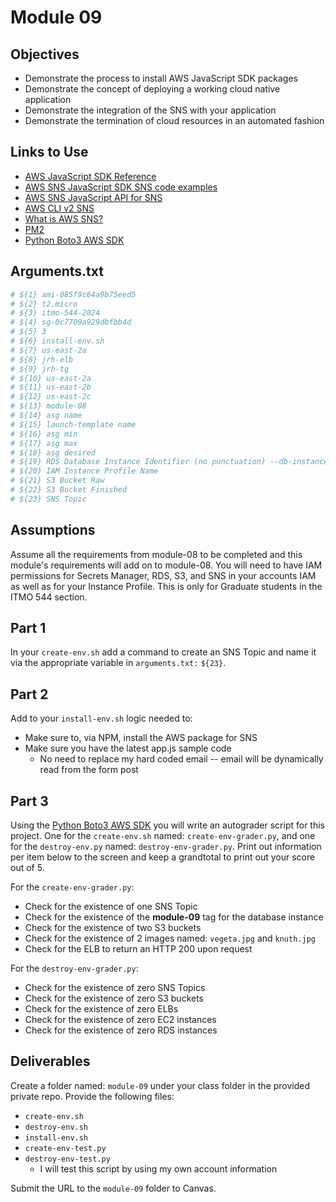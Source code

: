 # Module 09

## Objectives

* Demonstrate the process to install AWS JavaScript SDK packages
* Demonstrate the concept of deploying a working cloud native application
* Demonstrate the integration of the SNS with your application
* Demonstrate the termination of cloud resources in an automated fashion

## Links to Use

* [AWS JavaScript SDK Reference](https://docs.aws.amazon.com/AWSJavaScriptSDK/v3/latest/ "AWS JavaScript SDK Reference")
* [AWS SNS JavaScript SDK SNS code examples](https://docs.aws.amazon.com/sdk-for-javascript/v3/developer-guide/javascript_sns_code_examples.html "AWS SNS JavaScript SDK SNS code examples")
* [AWS SNS JavaScript API for SNS](https://docs.aws.amazon.com/AWSJavaScriptSDK/v3/latest/client/sns/ "AWS SNS JavaScript API for SNS")
* [AWS CLI v2 SNS](https://awscli.amazonaws.com/v2/documentation/api/2.1.30/reference/sns/index.html "AWS CLI v2 SNS")
* [What is AWS SNS?](https://docs.aws.amazon.com/sns/latest/dg/welcome.html "What is AWS SNS?")
* [PM2](https://pm2.keymetrics.io/ "PM2 service manager for JavaScript applications")
* [Python Boto3 AWS SDK](https://boto3.amazonaws.com/v1/documentation/api/latest/index.html "Python Boto3 AWS SDK")

## Arguments.txt

```bash
# ${1} ami-085f9c64a9b75eed5
# ${2} t2.micro
# ${3} itmo-544-2024
# ${4} sg-0c7709a929dbfbb4d
# ${5} 3
# ${6} install-env.sh
# ${7} us-east-2a
# ${8} jrh-elb
# ${9} jrh-tg
# ${10} us-east-2a
# ${11} us-east-2b
# ${12} us-east-2c
# ${13} module-08
# ${14} asg name
# ${15} launch-template name
# ${16} asg min
# ${17} asg max
# ${18} asg desired
# ${19} RDS Database Instance Identifier (no punctuation) --db-instance-identifier
# ${20} IAM Instance Profile Name
# ${21} S3 Bucket Raw
# ${22} S3 Bucket Finished
# ${23} SNS Topic
```

## Assumptions

Assume all the requirements from module-08 to be completed and this module's requirements will add on to module-08. You will need to have IAM permissions for Secrets Manager, RDS, S3, and SNS in your accounts IAM as well as for your Instance Profile. This is only for Graduate students in the ITMO 544 section.

## Part 1

In your `create-env.sh` add a command to create an SNS Topic and name it via the appropriate variable in `arguments.txt:` `${23}`.


## Part 2

Add to your `install-env.sh` logic needed to:

* Make sure to, via NPM, install the AWS package for SNS 
* Make sure you have the latest app.js sample code 
  * No need to replace my hard coded email -- email will be dynamically read from the form post

## Part 3

Using the [Python Boto3 AWS SDK](https://boto3.amazonaws.com/v1/documentation/api/latest/index.html "Python Boto3 AWS SDK") you will write an autograder script for this project. One for the `create-env.sh` named: `create-env-grader.py`, and one for the `destroy-env.py` named: `destroy-env-grader.py`. Print out information per item below to the screen and keep a grandtotal to print out your score out of 5.

For the `create-env-grader.py`:

* Check for the existence of one SNS Topic
* Check for the existence of the **module-09** tag for the database instance
* Check for the existence of two S3 buckets
* Check for the existence of 2 images named: `vegeta.jpg` and `knuth.jpg` 
* Check for the ELB to return an HTTP 200 upon request

For the `destroy-env-grader.py`:

* Check for the existence of zero SNS Topics
* Check for the existence of zero S3 buckets
* Check for the existence of zero ELBs
* Check for the existence of zero EC2 instances
* Check for the existence of zero RDS instances

## Deliverables

Create a folder named: `module-09` under your class folder in the provided private repo. Provide the following files:

* `create-env.sh`
* `destroy-env.sh`
* `install-env.sh`
* `create-env-test.py`
* `destroy-env-test.py`
  * I will test this script by using my own account information

Submit the URL to the `module-09` folder to Canvas.
